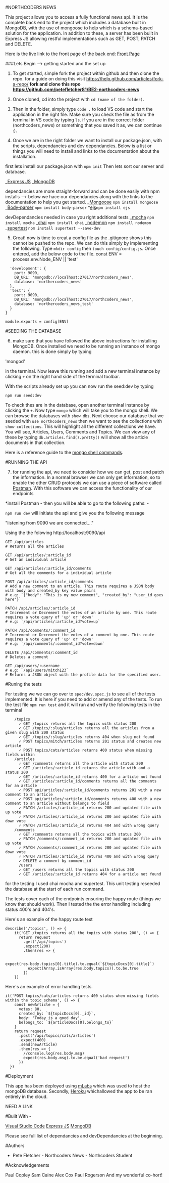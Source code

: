 #NORTHCODERS NEWS

This project allows you to access a fully functional news api. It is the complete back end to the project which includes a database built in MongoDB, with the use of mongoose to help which is a schema-based solution for the application. In addition to these, a server has been built in Express JS allowing restful implementations such as GET, POST, PATCH and DELETE.

Here is the live link to the front page of the back end: [Front Page](https://ncnew-pete.herokuapp.com/api)

###Lets Begin --> getting started and the set up

1. To get started, simple fork the project within github and then clone the repo. for a guide on doing this visit https://help.github.com/articles/fork-a-repo/ **fork and clone this repo https://github.com/petefletcher81/BE2-northcoders-news**

2. Once cloned, cd into the project with `cd (name of the folder)`.

3. Then in the folder, simply type `code .` to load VS code and start the application in the right file. Make sure you check the file as from the terminal in VS code by typing `ls`. if you are in the correct folder (northcoders_news) or something that you saved it as, we can continue :).

4. Once we are in the right folder we want to install our package.json, with the scripts, dependancies and dev dependancies. Below is a list or things you will need to install and links to the documentation about the installation.

first lets install our package.json with `npm init`
Then lets sort our server and database.

_[Express JS](https://expressjs.com/en/starter/installing.html)
_[MongoDB](https://docs.mongodb.com/manual/installation/)

dependancies are more straight-forward and can be done easily with npm installs --> below we hace our dependancies along with the links to the documentation to help you get started.
_[Mongoose](https://mongoosejs.com/docs/) `npm install mongoose`
_[Body-parser](https://www.npmjs.com/package/body-parser) `npm install body-parser` \*[ejs](https://www.npmjs.com/package/ejs)`npm install ejs`

devDependancies needed in case you right additional tests
_[mocha](https://www.npmjs.com/package/mocha) `npm install mocha`
_[chai](https://www.npmjs.com/package/chai) `npm install chai`
_[nodemon](https://www.npmjs.com/package/nodemon) `npm install nodemon`
_[supertest](https://www.npmjs.com/package/supertest) `npm install supertest --save-dev`

5. Great! now is time to creat a config file as the .gitignore shows this cannot be pushed to the repo. We can do this simply by implementing the following.
   Type `mkdir config` then `touch config/config.js`. Once entered, add the below code to the file.
   const ENV = process.env.Node_ENV || 'test'

```const config = {
  'development': {
    port: 9090,
    DB_URL: 'mongodb://localhost:27017/northcoders_news',
    database: 'northercoders_news'
  },
  'test': {
    port: 9090,
    DB_URL: 'mongodb://localhost:27017/northcoders_news',
    database: 'northercoders_news_test'
  }
}

module.exports = config[ENV]
```

#SEEDING THE DATABASE

6. make sure that you have followed the above instructions for installing MongoDB. Once installed we need to be running an instance of mongo daemon. this is done simply by typing

'mongod'

in the terminal. Now leave this running and add a new terminal instance by clicking `+` on the right hand side of the terminal toolbar.

With the scripts already set up you can now run the seed:dev by typing

`npm run seed:dev`

To check thes are in the database, open another terminal instance by clicking the `+`. Now type `mongo` which will take you to the mongo shell. We can browse the databases with `show dbs`. Next choose our database that we seeded with `use northcoders_news` then we want to see the collections with `show collections`. This will highlight all the different collections we have. You will see, Articles, Users, Comments and Topics. We can view any of these by typing `db.articles.find().pretty()` will show all the article documents in that collection.

Here is a reference guide to the [mongo shell commands](https://docs.mongodb.com/manual/reference/mongo-shell/).

#RUNNING THE API

7. for running the api, we need to consider how we can get, post and patch the information. In a normal browser we can only get information, so to enable the other CRUD protocols we can use a piece of software called [Postman](https://www.getpostman.com/). With this software we can access the functionality of our endpoints

\*install Postman - then you will be able to go to the following paths: -

`npm run dev` will initiate the api and give you the following message

"listening from 9090
we are connected...."

Using the the folowing
http://localhost:9090/api

```http
GET /api/articles
# Returns all the articles
```

```http
GET /api/articles/:article_id
# Get an individual article
```

```http
GET /api/articles/:article_id/comments
# Get all the comments for a individual article
```

```http
POST /api/articles/:article_id/comments
# Add a new comment to an article. This route requires a JSON body with body and created_by key value pairs
# e.g: `{"body": "This is my new comment", "created_by": "user_id goes here"}`
```

```http
PATCH /api/articles/:article_id
# Increment or Decrement the votes of an article by one. This route requires a vote query of 'up' or 'down'
# e.g: `/api/articles/:article_id?vote=up`
```

```http
PATCH /api/comments/:comment_id
# Increment or Decrement the votes of a comment by one. This route requires a vote query of 'up' or 'down'
# e.g: `/api/comments/:comment_id?vote=down`
```

```http
DELETE /api/comments/:comment_id
# Deletes a comment
```

```http
GET /api/users/:username
# e.g: `/api/users/mitch123`
# Returns a JSON object with the profile data for the specified user.
```

#Runing the tests

For testing we we can go over to `spec/dev.spec.js` to see all of the tests implemented. It is here if you
need to add or amend any of the tests. To run the test file `npm run test` and it will run and verify the
following tests in the terminal

```we are connected....
    /topics
      ✓ GET /topics returns all the topics with status 200
      ✓ GET /topics/:slug/articles returns all the articles from a given slug with 200 status
      ✓ GET /topics/:slug/articles returns 404 when slug not found
      ✓ POST topics/mitch/articles returns 201 status and creates new article
      ✓ POST topics/cats/articles returns 400 status when missing fields within
    /articles
      ✓ GET /comments returns all the article with status 200
      ✓ GET /articles/:article_id returns the article with and a status 200
      ✓ GET /articles/:article_id returns 400 for a article not found
      ✓ GET /articles/:article_id/comments returns all the comments for an article
      ✓ POST api/articles/:article_id/comments returns 201 with a new comment to an article
      ✓ POST api/articles/:article_id/comments returns 400 with a new comment to an article without belongs to field
      ✓ PATCH /articles/:article_id returns 200 and updated file with up vote
      ✓ PATCH /articles/:article_id returns 200 and updated file with down vote
      ✓ PATCH /articles/:article_id returns 404 and with wrong query
    /comments
      ✓ GET /comments returns all the topics with status 200
      ✓ PATCH /comments/:comment_id returns 200 and updated file with up vote
      ✓ PATCH /comments/:comment_id returns 200 and updated file with down vote
      ✓ PATCH /articles/:article_id returns 400 and with wrong query
      ✓ DELETE a comment by comment_id
      /users
      ✓ GET /users returns all the topics with status 200
      ✓ GET /articles/:article_id returns 404 for a article not found
```

for the testing I used chai mocha and supertest. This unit testing reseeded the database at
the start of each run command.

The tests cover each of the endpoints ensuring the happy route (things we know that should work).
Then I tested the the error handling including status 400's and 404's.

Here's an example of the happy route test

```
describe('/topics', () => {
    it('GET /topics returns all the topics with status 200', () => {
      return request
        .get('/api/topics')
        .expect(200)
        .then(res => {

          expect(res.body.topics[0].title).to.equal(`${topicDocs[0].title}`)
          expect(Array.isArray(res.body.topics)).to.be.true
        })
    })
```

Here's an example of error handling tests.

```
it('POST topics/cats/articles returns 400 status when missing fields within the topic schema', () => {
    const newArticle = {
      votes: 80,
      created_by: `${topicDocs[0]._id}`,
      body: 'Today is a good day',
      belongs_to: `${articleDocs[0].belongs_to}`
    }
    return request
      .post('/api/topics/cats/articles')
      .expect(400)
      .send(newArticle)
      .then(res => {
        //console.log(res.body.msg)
        expect(res.body.msg).to.be.equal('bad request')
      })
  })
```

#Deployment

This app has been deployed using [mLabs](https://mlab.com/) which was used to host the mongoDB database.
Secondly, [Heroku](https://www.heroku.com/) whichallowed the app to be ran entirely in the cloud.

NEED A LINK

#Built With -

[Visual Studio Code](https://code.visualstudio.com)
[Express JS](https://expressjs.com)
[MongoDB](https://www.mongodb.com)

Please see full list of dependancies and devDependancies at the beginning.

#Authors

- Pete Fletcher - Northcoders News - Northcoders Student

#Acknowledgements

Paul Copley
Sam Caine
Alex Cox
Paul Rogerson
And my wonderful co-hort!
